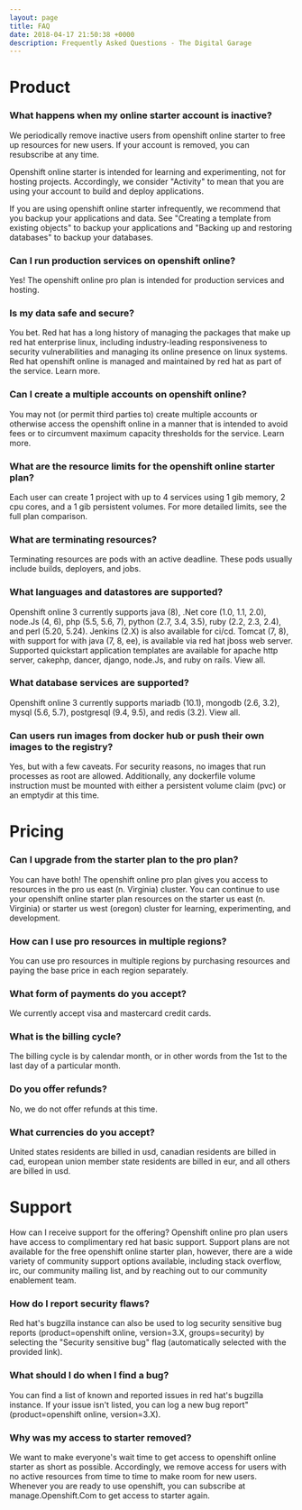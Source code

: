 ```yaml
---
layout: page
title: FAQ
date: 2018-04-17 21:50:38 +0000
description: Frequently Asked Questions - The Digital Garage
---
```

# Product
### What happens when my online starter account is inactive?
We periodically remove inactive users from openshift online starter to free up resources for new users. If your account is removed, you can resubscribe at any time.

Openshift online starter is intended for learning and experimenting, not for hosting projects. Accordingly, we consider "Activity" to mean that you are using your account to build and deploy applications.

If you are using openshift online starter infrequently, we recommend that you backup your applications and data. See "Creating a template from existing objects" to backup your applications and "Backing up and restoring databases" to backup your databases.

### Can I run production services on openshift online?
Yes! The openshift online pro plan is intended for production services and hosting.

### Is my data safe and secure?
You bet. Red hat has a long history of managing the packages that make up red hat enterprise linux, including industry-leading responsiveness to security vulnerabilities and managing its online presence on linux systems. Red hat openshift online is managed and maintained by red hat as part of the service. Learn more.

### Can I create a multiple accounts on openshift online?
You may not (or permit third parties to) create multiple accounts or otherwise access the openshift online in a manner that is intended to avoid fees or to circumvent maximum capacity thresholds for the service. Learn more.

### What are the resource limits for the openshift online starter plan?
Each user can create 1 project with up to 4 services using 1 gib memory, 2 cpu cores, and a 1 gib persistent volumes. For more detailed limits, see the full plan comparison.

### What are terminating resources?
Terminating resources are pods with an active deadline. These pods usually include builds, deployers, and jobs.

### What languages and datastores are supported?
Openshift online 3 currently supports java (8), .Net core (1.0, 1.1, 2.0), node.Js (4, 6), php (5.5, 5.6, 7), python (2.7, 3.4, 3.5), ruby (2.2, 2.3, 2.4), and perl (5.20, 5.24). Jenkins (2.X) is also available for ci/cd. Tomcat (7, 8), with support for with java (7, 8, ee), is available via red hat jboss web server. Supported quickstart application templates are available for apache http server, cakephp, dancer, django, node.Js, and ruby on rails. View all.

### What database services are supported?
Openshift online 3 currently supports mariadb (10.1), mongodb (2.6, 3.2), mysql (5.6, 5.7), postgresql (9.4, 9.5), and redis (3.2). View all.

### Can users run images from docker hub or push their own images to the registry?
Yes, but with a few caveats. For security reasons, no images that run processes as root are allowed. Additionally, any dockerfile volume instruction must be mounted with either a persistent volume claim (pvc) or an emptydir at this time.

# Pricing
### Can I upgrade from the starter plan to the pro plan?
You can have both! The openshift online pro plan gives you access to resources in the pro us east (n. Virginia) cluster. You can continue to use your openshift online starter plan resources on the starter us east (n. Virginia) or starter us west (oregon) cluster for learning, experimenting, and development.

### How can I use pro resources in multiple regions?
You can use pro resources in multiple regions by purchasing resources and paying the base price in each region separately.

### What form of payments do you accept?
We currently accept visa and mastercard credit cards.

### What is the billing cycle?
The billing cycle is by calendar month, or in other words from the 1st to the last day of a particular month.

### Do you offer refunds?
No, we do not offer refunds at this time.

### What currencies do you accept?
United states residents are billed in usd, canadian residents are billed in cad, european union member state residents are billed in eur, and all others are billed in usd.

# Support
How can I receive support for the offering?
Openshift online pro plan users have access to complimentary red hat basic support. Support plans are not available for the free openshift online starter plan, however, there are a wide variety of community support options available, including stack overflow, irc, our community mailing list, and by reaching out to our community enablement team.

### How do I report security flaws?
Red hat's bugzilla instance can also be used to log security sensitive bug reports (product=openshift online, version=3.X, groups=security) by selecting the "Security sensitive bug" flag (automatically selected with the provided link).

### What should I do when I find a bug?
You can find a list of known and reported issues in red hat's bugzilla instance. If your issue isn't listed, you can log a new bug report" (product=openshift online, version=3.X).

### Why was my access to starter removed?
We want to make everyone's wait time to get access to openshift online starter as short as possible. Accordingly, we remove access for users with no active resources from time to time to make room for new users. Whenever you are ready to use openshift, you can subscribe at manage.Openshift.Com to get access to starter again.